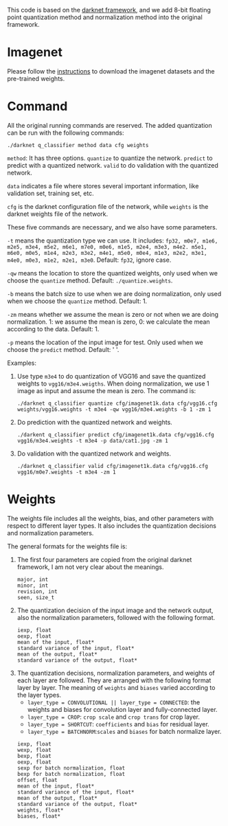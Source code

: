 This code is based on the [darknet framework](https://pjreddie.com/darknet/), and we add 8-bit floating point quantization method and normalization method into the original framework.

# Imagenet
Please follow the [instructions](https://pjreddie.com/darknet/imagenet/) to download the imagenet datasets and the pre-trained weights.

# Command

All the original running commands are reserved. The added quantization can be run with the following commands:

```shell
./darknet q_classifier method data cfg weights
```
`method`: It has three options.  `quantize` to quantize the network. `predict` to predict with a quantized network. `valid` to do validation with the quantized network.

`data` indicates a file where stores several important information, like validation set, training set, etc.

`cfg` is the darknet configuration file of the network, while `weights` is the darknet weights file of the network.

These five commands are necessary, and we also have some parameters.

`-t` means the quantization type we can use. It includes: `fp32, m0e7, m1e6, m2e5, m3e4, m5e2, m6e1, m7e0, m0e6, m1e5, m2e4, m3e3, m4e2. m5e1, m6e0, m0e5, m1e4, m2e3, m3e2, m4e1, m5e0, m0e4, m1e3, m2e2, m3e1, m4e0, m0e3, m1e2, m2e1, m3e0`. Default: `fp32`, ignore case.

`-qw` means the location to store the quantized weights, only used when we choose the `quantize` method. Default: `./quantize.weights`.

`-b` means the batch size to use when we are doing normalization, only used when we choose the `quantize` method. Default: 1.

`-zm` means whether we assume the mean is zero or not when we are doing normalization. 1: we assume the mean is zero, 0: we calculate the mean according to the data. Default: 1.

`-p` means the location of the input image for test. Only used when we choose the `predict` method. Default: ' '.

Examples:

1. Use type `m3e4` to do quantization of VGG16 and save the quantized weights to `vgg16/m3e4.weigths`. When doing normalization, we use 1 image as input and assume the mean is zero. The command is:

	```
	./darknet q_classifier quantize cfg/imagenet1k.data cfg/vgg16.cfg weights/vgg16.weights -t m3e4 -qw vgg16/m3e4.weights -b 1 -zm 1
	```
2. Do prediction with the quantized network and weights.
	```
	./darkent q_classifier predict cfg/imagenet1k.data cfg/vgg16.cfg vgg16/m3e4.weights -t m3e4 -p data/cat1.jpg -zm 1
	```
3. Do validation with the quantized network and weights.
	```
	./darknet q_classifier valid cfg/imagenet1k.data cfg/vgg16.cfg vgg16/m0e7.weights -t m3e4 -zm 1
	```

# Weights

The weights file includes all the weights, bias, and other parameters with respect to different layer types. It also includes the quantization decisions and normalization parameters.

The general formats for the weights file is:

1. The first four parameters are copied from the original darknet framework, I am not very clear about the meanings.
	```
	major, int
	minor, int
	revision, int
	seen, size_t
	```
2. The quantization decision of the input image and the network output, also the normalization parameters, followed with the following format.
	```
	iexp, float
	oexp, float
	mean of the input, float*
	standard variance of the input, float*
	mean of the output, float*
	standard variance of the output, float*
	```
3. The quantization decisions, normalization parameters, and weights of each layer are followed. They are arranged with the following format layer by layer. The meaning of `weights` and `biases` varied according to the layer types.
	- `layer_type = CONVOLUTIONAL || layer_type = CONNECTED`: the weights and biases for convolution layer and fully-connected layer. 
	- `layer_type = CROP`: `crop scale` and `crop trans` for crop layer.
	- `layer_type = SHORTCUT`: `coefficients` and `bias` for residual layer.
	- `layer_type = BATCHNORM`:`scales` and `biases` for batch normalize layer.
	```
	iexp, float
	wexp, float
	bexp, float
	oexp, float
	sexp for batch normalization, float
	bexp for batch normalization, float
	offset, float
	mean of the input, float*
	standard variance of the input, float*
	mean of the output, float*
	standard variance of the output, float*
	weights, float*
	biases, float*
	```

